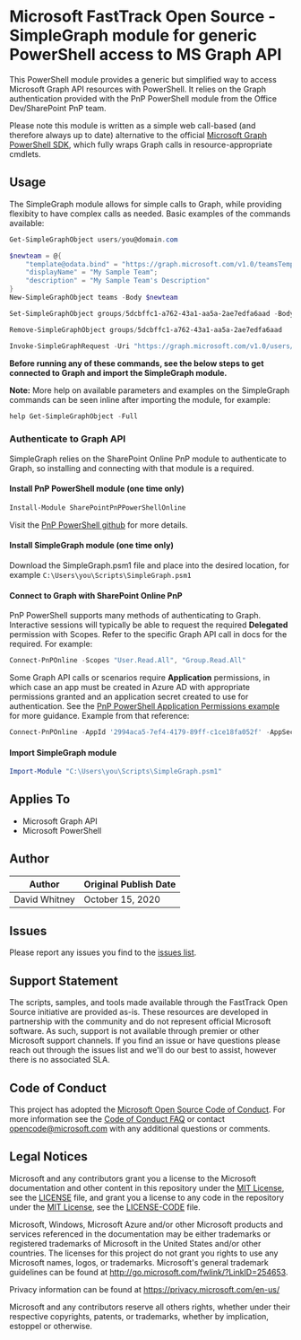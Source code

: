 # Microsoft FastTrack Open Source - SimpleGraph module for generic PowerShell access to MS Graph API

This PowerShell module provides a generic but simplified way to access Microsoft Graph API resources with PowerShell. It relies on the Graph authentication provided with the PnP PowerShell module from the Office Dev/SharePoint PnP team.

Please note this module is written as a simple web call-based (and therefore always up to date) alternative to the official [Microsoft Graph PowerShell SDK](https://github.com/microsoftgraph/msgraph-sdk-powershell), which fully wraps Graph calls in resource-appropriate cmdlets.

## Usage

The SimpleGraph module allows for simple calls to Graph, while providing flexibity to have complex calls as needed. Basic examples of the commands available:

```PowerShell
Get-SimpleGraphObject users/you@domain.com
```

```PowerShell
$newteam = @{
    "template@odata.bind" = "https://graph.microsoft.com/v1.0/teamsTemplates('standard')";
    "displayName" = "My Sample Team";
    "description" = "My Sample Team's Description"
}
New-SimpleGraphObject teams -Body $newteam
```

```PowerShell
Set-SimpleGraphObject groups/5dcbffc1-a762-43a1-aa5a-2ae7edfa6aad -Body @{"description" = "New Team Description"}
```

```PowerShell
Remove-SimpleGraphObject groups/5dcbffc1-a762-43a1-aa5a-2ae7edfa6aad
```

```PowerShell
Invoke-SimpleGraphRequest -Uri "https://graph.microsoft.com/v1.0/users/you@domain.com" -Method GET -Raw
```

**Before running any of these commands, see the below steps to get connected to Graph and import the SimpleGraph module.**

**Note:** More help on available parameters and examples on the SimpleGraph commands can be seen inline after importing the module, for example:

```PowerShell
help Get-SimpleGraphObject -Full
```

### Authenticate to Graph API

SimpleGraph relies on the SharePoint Online PnP module to authenticate to Graph, so installing and connecting with that module is a required.

#### Install PnP PowerShell module (one time only)

```PowerShell
Install-Module SharePointPnPPowerShellOnline
```

Visit the [PnP PowerShell github](https://github.com/pnp/PnP-PowerShell) for more details.

#### Install SimpleGraph module (one time only)

Download the SimpleGraph.psm1 file and place into the desired location, for example ```C:\Users\you\Scripts\SimpleGraph.psm1```

#### Connect to Graph with SharePoint Online PnP

PnP PowerShell supports many methods of authenticating to Graph. Interactive sessions will typically be able to request the required **Delegated** permission with Scopes. Refer to the specific Graph API call in docs for the required. For example:

```PowerShell
Connect-PnPOnline -Scopes "User.Read.All", "Group.Read.All"
```

Some Graph API calls or scenarios require **Application** permissions, in which case an app must be created in Azure AD with appropriate permissions granted and an application secret created to use for authentication. See the [PnP PowerShell Application Permissions example](https://github.com/pnp/PnP-PowerShell/tree/master/Samples/Graph.ConnectUsingAppPermissions) for more guidance. Example from that reference:

```PowerShell
Connect-PnPOnline -AppId '2994aca5-7ef4-4179-89ff-c1ce18fa052f' -AppSecret 'NvgASDFS4564fas' -AADDomain 'techmikael.onmicrosoft.com'
```

#### Import SimpleGraph module

```PowerShell
Import-Module "C:\Users\you\Scripts\SimpleGraph.psm1"
```

## Applies To

- Microsoft Graph API
- Microsoft PowerShell

## Author


|Author|Original Publish Date
|----|--------------------------
| David Whitney | October 15, 2020 |

## Issues

Please report any issues you find to the [issues list](/issues).

## Support Statement

The scripts, samples, and tools made available through the FastTrack Open Source initiative are provided as-is. These resources are developed in partnership with the community and do not represent official Microsoft software. As such, support is not available through premier or other Microsoft support channels. If you find an issue or have questions please reach out through the issues list and we'll do our best to assist, however there is no associated SLA.

## Code of Conduct

This project has adopted the [Microsoft Open Source Code of Conduct](https://opensource.microsoft.com/codeofconduct/).
For more information see the [Code of Conduct FAQ](https://opensource.microsoft.com/codeofconduct/faq/) or
contact [opencode@microsoft.com](mailto:opencode@microsoft.com) with any additional questions or comments.

## Legal Notices

Microsoft and any contributors grant you a license to the Microsoft documentation and other content in this repository under the [MIT License](https://opensource.org/licenses/MIT), see the [LICENSE](LICENSE) file, and grant you a license to any code in the repository under the [MIT License](https://opensource.org/licenses/MIT), see the [LICENSE-CODE](LICENSE-CODE) file.

Microsoft, Windows, Microsoft Azure and/or other Microsoft products and services referenced in the documentation may be either trademarks or registered trademarks of Microsoft in the United States and/or other countries. The licenses for this project do not grant you rights to use any Microsoft names, logos, or trademarks. Microsoft's general trademark guidelines can be found at http://go.microsoft.com/fwlink/?LinkID=254653.

Privacy information can be found at https://privacy.microsoft.com/en-us/

Microsoft and any contributors reserve all others rights, whether under their respective copyrights, patents,
or trademarks, whether by implication, estoppel or otherwise.
